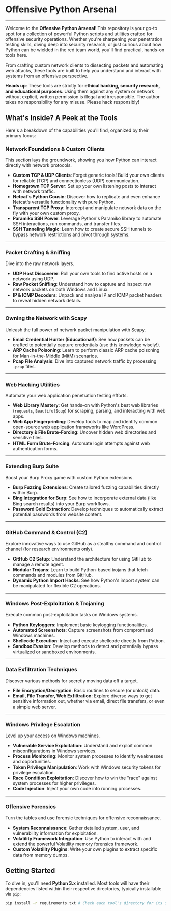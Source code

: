 # Offensive Python Arsenal

---

Welcome to the **Offensive Python Arsenal**! This repository is your go-to spot for a collection of powerful Python scripts and utilities crafted for offensive security operations. Whether you're sharpening your penetration testing skills, diving deep into security research, or just curious about how Python can be wielded in the red team world, you'll find practical, hands-on tools here.

From crafting custom network clients to dissecting packets and automating web attacks, these tools are built to help you understand and interact with systems from an offensive perspective.

**Heads up**: These tools are strictly for **ethical hacking, security research, and educational purposes**. Using them against any system or network without explicit, written permission is illegal and irresponsible. The author takes no responsibility for any misuse. Please hack responsibly!

## What's Inside? A Peek at the Tools

Here's a breakdown of the capabilities you'll find, organized by their primary focus:

### Network Foundations & Custom Clients
This section lays the groundwork, showing you how Python can interact directly with network protocols.
* **Custom TCP & UDP Clients**: Forget generic tools! Build your own clients for reliable (TCP) and connectionless (UDP) communication.
* **Homegrown TCP Server**: Set up your own listening posts to interact with network traffic.
* **Netcat's Python Cousin**: Discover how to replicate and even enhance Netcat's versatile functionality with pure Python.
* **Transparent TCP Proxy**: Intercept and manipulate network data on the fly with your own custom proxy.
* **Paramiko SSH Power**: Leverage Python's Paramiko library to automate SSH interactions, run commands, and transfer files.
* **SSH Tunneling Magic**: Learn how to create secure SSH tunnels to bypass network restrictions and pivot through systems.

---

### Packet Crafting & Sniffing
Dive into the raw network layers.
* **UDP Host Discoverer**: Roll your own tools to find active hosts on a network using UDP.
* **Raw Packet Sniffing**: Understand how to capture and inspect raw network packets on both Windows and Linux.
* **IP & ICMP Decoders**: Unpack and analyze IP and ICMP packet headers to reveal hidden network details.

---

### Owning the Network with Scapy
Unleash the full power of network packet manipulation with Scapy.
* **Email Credential Hunter (Educational!)**: See how packets can be crafted to potentially capture credentials (use this knowledge wisely!).
* **ARP Cache Poisoning**: Learn to perform classic ARP cache poisoning for Man-in-the-Middle (MitM) scenarios.
* **Pcap File Analysis**: Dive into captured network traffic by processing `.pcap` files.

---

### Web Hacking Utilities
Automate your web application penetration testing efforts.
* **Web Library Mastery**: Get hands-on with Python's best web libraries (`requests`, `BeautifulSoup`) for scraping, parsing, and interacting with web apps.
* **Web App Fingerprinting**: Develop tools to map and identify common open-source web application frameworks like WordPress.
* **Directory & File Brute-Forcing**: Uncover hidden web directories and sensitive files.
* **HTML Form Brute-Forcing**: Automate login attempts against web authentication forms.

---

### Extending Burp Suite
Boost your Burp Proxy game with custom Python extensions.
* **Burp Fuzzing Extensions**: Create tailored fuzzing capabilities directly within Burp.
* **Bing Integration for Burp**: See how to incorporate external data (like Bing search results) into your Burp workflows.
* **Password Gold Extraction**: Develop techniques to automatically extract potential passwords from website content.

---

### GitHub Command & Control (C2)
Explore innovative ways to use GitHub as a stealthy command and control channel (for research environments only).
* **GitHub C2 Setup**: Understand the architecture for using GitHub to manage a remote agent.
* **Modular Trojans**: Learn to build Python-based trojans that fetch commands and modules from GitHub.
* **Dynamic Python Import Hacks**: See how Python's import system can be manipulated for flexible C2 operations.

---

### Windows Post-Exploitation & Trojaning
Execute common post-exploitation tasks on Windows systems.
* **Python Keyloggers**: Implement basic keylogging functionalities.
* **Automated Screenshots**: Capture screenshots from compromised Windows machines.
* **Shellcode Execution**: Inject and execute shellcode directly from Python.
* **Sandbox Evasion**: Develop methods to detect and potentially bypass virtualized or sandboxed environments.

---

### Data Exfiltration Techniques
Discover various methods for secretly moving data off a target.
* **File Encryption/Decryption**: Basic routines to secure (or unlock) data.
* **Email, File Transfer, Web Exfiltration**: Explore diverse ways to get sensitive information out, whether via email, direct file transfers, or even a simple web server.

---

### Windows Privilege Escalation
Level up your access on Windows machines.
* **Vulnerable Service Exploitation**: Understand and exploit common misconfigurations in Windows services.
* **Process Monitoring**: Monitor system processes to identify weaknesses and opportunities.
* **Token Privilege Manipulation**: Work with Windows security tokens for privilege escalation.
* **Race Condition Exploitation**: Discover how to win the "race" against system processes for higher privileges.
* **Code Injection**: Inject your own code into running processes.

---

### Offensive Forensics
Turn the tables and use forensic techniques for offensive reconnaissance.
* **System Reconnaissance**: Gather detailed system, user, and vulnerability information for exploitation.
* **Volatility Framework Integration**: Use Python to interact with and extend the powerful Volatility memory forensics framework.
* **Custom Volatility Plugins**: Write your own plugins to extract specific data from memory dumps.

## Getting Started

To dive in, you'll need **Python 3.x** installed. Most tools will have their dependencies listed within their respective directories, typically installable via `pip`:

```bash
pip install -r requirements.txt # Check each tool's directory for its specific requirements.txt
